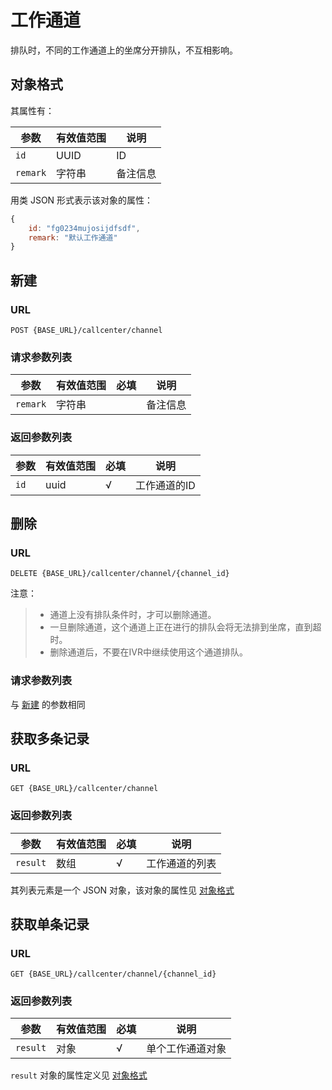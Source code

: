 # 工作通道

<!-- toc -->

排队时，不同的工作通道上的坐席分开排队，不互相影响。

## 对象格式
其属性有：

参数                   | 有效值范围            | 说明
---------------------- | --------------------- | ----------------------------------------
`id`                   | UUID                  | ID
`remark`               | 字符串                | 备注信息

用类 JSON 形式表示该对象的属性：

```js
{
    id: "fg0234mujosijdfsdf",
    remark: "默认工作通道"
}
```

## 新建

### URL
```
POST {BASE_URL}/callcenter/channel
```

### 请求参数列表

参数                   | 有效值范围            | 必填 | 说明
---------------------- | --------------------- | ---- | ----------------------------------------
`remark`               | 字符串                |      | 备注信息

### 返回参数列表

参数                   | 有效值范围            | 必填 | 说明
---------------------- | --------------------- | ---- | ----------------------------------------
`id`                   | uuid                  | √    | 工作通道的ID

## 删除

### URL
```
DELETE {BASE_URL}/callcenter/channel/{channel_id}
```

注意：

> - 通道上没有排队条件时，才可以删除通道。
> - 一旦删除通道，这个通道上正在进行的排队会将无法排到坐席，直到超时。
> - 删除通道后，不要在IVR中继续使用这个通道排队。

### 请求参数列表
与 [新建](#新建) 的参数相同

## 获取多条记录

### URL
```
GET {BASE_URL}/callcenter/channel
```

### 返回参数列表

参数                   | 有效值范围            | 必填 | 说明
---------------------- | --------------------- | ---- | ----------------------------------------
`result`               | 数组                  | √    | 工作通道的列表

其列表元素是一个 JSON 对象，该对象的属性见 [对象格式](#对象格式)

## 获取单条记录

### URL
```
GET {BASE_URL}/callcenter/channel/{channel_id}
```

### 返回参数列表

参数                   | 有效值范围            | 必填 | 说明
---------------------- | --------------------- | ---- | ----------------------------------------
`result`               | 对象                  | √    | 单个工作通道对象

`result` 对象的属性定义见 [对象格式](#对象格式)
